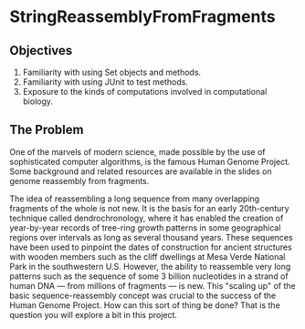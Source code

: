 # StringReassemblyFromFragments

## Objectives
1. Familiarity with using Set objects and methods.
2. Familiarity with using JUnit to test methods.
3. Exposure to the kinds of computations involved in computational biology.

## The Problem
One of the marvels of modern science, made possible by the use of sophisticated computer algorithms, is the famous Human Genome Project. Some background and related resources are available in the slides on genome reassembly from fragments.

The idea of reassembling a long sequence from many overlapping fragments of the whole is not new. It is the basis for an early 20th-century technique called dendrochronology, where it has enabled the creation of year-by-year records of tree-ring growth patterns in some geographical regions over intervals as long as several thousand years. These sequences have been used to pinpoint the dates of construction for ancient structures with wooden members such as the cliff dwellings at Mesa Verde National Park in the southwestern U.S. However, the ability to reassemble very long patterns such as the sequence of some 3 billion nucleotides in a strand of human DNA — from millions of fragments — is new. This "scaling up" of the basic sequence-reassembly concept was crucial to the success of the Human Genome Project. How can this sort of thing be done? That is the question you will explore a bit in this project.
